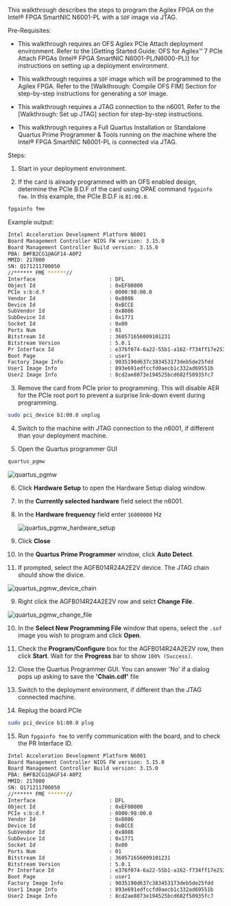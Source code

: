 This walkthrough describes the steps to program the Agilex FPGA on the Intel® FPGA SmartNIC N6001-PL with a `SOF` image via JTAG.

Pre-Requisites:

* This walkthrough requires an OFS Agilex PCIe Attach deployment environment. Refer to the [Getting Started Guide: OFS for Agilex™ 7 PCIe Attach FPGAs (Intel® FPGA SmartNIC N6001-PL/N6000-PL)] for instructions on setting up a deployment environment.

* This walkthrough requires a `SOF` image which will be programmed to the Agilex FPGA. Refer to the [Walkthrough: Compile OFS FIM] Section for step-by-step instructions for generating a `SOF` image.

* This walkthrough requires a JTAG connection to the n6001. Refer to the [Walkthrough: Set up JTAG] section for step-by-step instructions.

* This walkthrough requires a Full Quartus Installation or Standalone Quartus Prime Programmer & Tools running on the machine where the Intel® FPGA SmartNIC N6001-PL is connected via JTAG.

Steps:

1. Start in your deployment environment.

2. If the card is already programmed with an OFS enabled design, determine the PCIe B:D.F of the card using OPAE command `fpgainfo fme`. In this example, the PCIe B:D.F is `B1:00.0`.

  ```bash
  fpgainfo fme
  ```

  Example output:

  ```bash
  Intel Acceleration Development Platform N6001
  Board Management Controller NIOS FW version: 3.15.0
  Board Management Controller Build version: 3.15.0
  PBA: B#FB2CG1@AGF14-A0P2
  MMID: 217000
  SN: Q171211700050
  //****** FME ******//
  Interface                        : DFL
  Object Id                        : 0xEF00000
  PCIe s:b:d.f                     : 0000:98:00.0
  Vendor Id                        : 0x8086
  Device Id                        : 0xBCCE
  SubVendor Id                     : 0x8086
  SubDevice Id                     : 0x1771
  Socket Id                        : 0x00
  Ports Num                        : 01
  Bitstream Id                     : 360571656009101231
  Bitstream Version                : 5.0.1
  Pr Interface Id                  : e376f074-6a22-55b1-a162-f734ff17e253
  Boot Page                        : user1
  Factory Image Info               : 9035190d637c383453173deb5de25fdd
  User1 Image Info                 : 893e691edfccfd0aecb1c332ad69551b
  User2 Image Info                 : 8cd2ae8073e194525bcd682f50935fc7
  ```

3. Remove the card from PCIe prior to programming. This will disable AER for the PCIe root port to prevent a surprise link-down event during programming.

  ```bash
  sudo pci_device b1:00.0 unplug
  ```

4. Switch to the machine with JTAG connection to the n6001, if different than your deployment machine.

5. Open the Quartus programmer GUI

  ```bash
  quartus_pgmw
  ```

  ![quartus_pgmw](images/quartus_pgmw.png)

6. Click **Hardware Setup** to open the Hardware Setup dialog window.

  1. In the **Currently selected hardware** field select the n6001.

  2. In the **Hardware frequency** field enter `16000000` Hz

      ![quartus_pgmw_hardware_setup](images/stp_hardware_setup.png)

  3. Click **Close**

7. In the **Quartus Prime Programmer** window, click **Auto Detect**.

8. If prompted, select the AGFB014R24A2E2V device. The JTAG chain should show the divice.

  ![quartus_pgmw_device_chain](images/stp_autodetect_agilex.png)

9. Right click the AGFB014R24A2E2V row and selct **Change File**.

  ![quartus_pgmw_change_file](images/stp_change_file_hello_fim.png)

10. In the **Select New Programming File** window that opens, select the `.sof` image you wish to program and click **Open**.

11. Check the **Program/Configure** box for the AGFB014R24A2E2V row, then click **Start**. Wait for the **Progress** bar to show `100% (Success)`.

12. Close the Quartus Programmer GUI. You can answer 'No' if a dialog pops up asking to save the **'Chain.cdf'** file

13. Switch to the deployment environment, if different than the JTAG connected machine.

14. Replug the board PCIe

  ```bash
  sudo pci_device b1:00.0 plug
  ```

15. Run `fpgainfo fme` to verify communication with the board, and to check the PR Interface ID.

  ```bash
  Intel Acceleration Development Platform N6001
  Board Management Controller NIOS FW version: 3.15.0
  Board Management Controller Build version: 3.15.0
  PBA: B#FB2CG1@AGF14-A0P2
  MMID: 217000
  SN: Q171211700050
  //****** FME ******//
  Interface                        : DFL
  Object Id                        : 0xEF00000
  PCIe s:b:d.f                     : 0000:98:00.0
  Vendor Id                        : 0x8086
  Device Id                        : 0xBCCE
  SubVendor Id                     : 0x8086
  SubDevice Id                     : 0x1771
  Socket Id                        : 0x00
  Ports Num                        : 01
  Bitstream Id                     : 360571656009101231
  Bitstream Version                : 5.0.1
  Pr Interface Id                  : e376f074-6a22-55b1-a162-f734ff17e253
  Boot Page                        : user1
  Factory Image Info               : 9035190d637c383453173deb5de25fdd
  User1 Image Info                 : 893e691edfccfd0aecb1c332ad69551b
  User2 Image Info                 : 8cd2ae8073e194525bcd682f50935fc7
  ```
